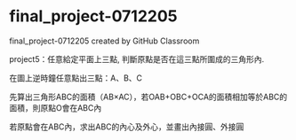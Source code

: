 # final_project-0712205
final_project-0712205 created by GitHub Classroom

project5：任意給定平面上三點, 判斷原點是否在這三點所圍成的三角形內.

在圖上逆時鐘任意點出三點：A、B、C

先算出三角形ABC的面積（AB×AC），若OAB+OBC+OCA的面積相加等於ABC的面積，則原點O會在ABC內

若原點會在ABC內，求出ABC的內心及外心，並畫出內接圓、外接圓
